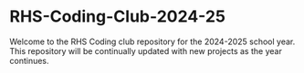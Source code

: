 # RHS-Coding-Club-2024-25

Welcome to the RHS Coding club repository for the 2024-2025 school year. This repository will be continually updated with new projects as the year continues.
